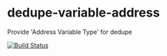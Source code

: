 dedupe-variable-address
=======================

Provide 'Address Variable Type' for dedupe

[![Build Status](https://travis-ci.org/dedupeio/dedupe-variable-name.svg?branch=master)](https://travis-ci.org/dedupeio/dedupe-variable-address)
